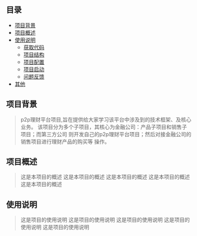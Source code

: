 ## 目录
* [项目背景](#项目背景)
* [项目概述](#项目概述)
* [使用说明](#使用说明)
    * [获取代码](#获取代码)
    * [项目结构](#项目结构)
    * [项目配置](#项目配置)
    * [项目启动](#项目启动)
    * [问题反馈](#问题反馈)
* [其他](#其他)

## 项目背景
> p2p理财平台项目,旨在提供给大家学习该平台中涉及到的技术框架、及核心业务。
    该项目分为多个子项目，其核心为金融公司：产品子项目和销售子项目；而第三方公司
    则开发自己的p2p理财平台项目；然后对接金融公司的销售项目进行理财产品的购买等
    操作。

## 项目概述
> 这是本项目的概述
> 这是本项目的概述
> 这是本项目的概述
> 这是本项目的概述
> 这是本项目的概述
## 使用说明
> 这是项目的使用说明
> 这是项目的使用说明
> 这是项目的使用说明
> 这是项目的使用说明
> 这是项目的使用说明
